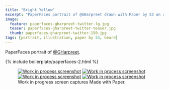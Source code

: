 ```yaml
---
title: "Bright Yellow"
excerpt: "PaperFaces portrait of @GHarpreet drawn with Paper by 53 on an iPad."
image: 
  feature: paperfaces-gharpreet-twitter-lg.jpg
  teaser: paperfaces-gharpreet-twitter-teaser.jpg
  thumb: paperfaces-gharpreet-twitter-150.jpg
tags: [portrait, illustration, paper by 53, beard]
---
```


PaperFaces portrait of [@GHarpreet](http://twitter.com/gharpreet).

{% include boilerplate/paperfaces-2.html %}

<figure class="third">
  <a href="{{ site.url }}/images/paperfaces-gharpreet-process-1-lg.jpg"><img src="{{ site.url }}/images/paperfaces-gharpreet-process-1-600.jpg" alt="Work in process screenshot"></a>
  <a href="{{ site.url }}/images/paperfaces-gharpreet-process-2-lg.jpg"><img src="{{ site.url }}/images/paperfaces-gharpreet-process-2-600.jpg" alt="Work in process screenshot"></a>
  <a href="{{ site.url }}/images/paperfaces-gharpreet-process-3-lg.jpg"><img src="{{ site.url }}/images/paperfaces-gharpreet-process-3-600.jpg" alt="Work in process screenshot"></a>
  <a href="{{ site.url }}/images/paperfaces-gharpreet-process-4-lg.jpg"><img src="{{ site.url }}/images/paperfaces-gharpreet-process-4-600.jpg" alt="Work in process screenshot"></a>
  <figcaption>Work in progress screen captures Made with Paper.</figcaption>
</figure>